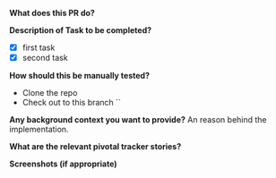 **What does this PR do?**

<!-- A short description of what the pull request does -->

**Description of Task to be completed?**

<!-- Outline the tasks completed by the pr -->

- [x] first task
- [x] second task

**How should this be manually tested?**

- Clone the repo
- Check out to this branch ``

**Any background context you want to provide?**
An reason behind the implementation.

**What are the relevant pivotal tracker stories?**

<!-- Please note that the projectId(2320126) that has been hardcoded here represents the projectId
of our PT board, -->

[](https://www.pivotaltracker.com/n/projects/2320126/stories/story_id)

**Screenshots (if appropriate)**
